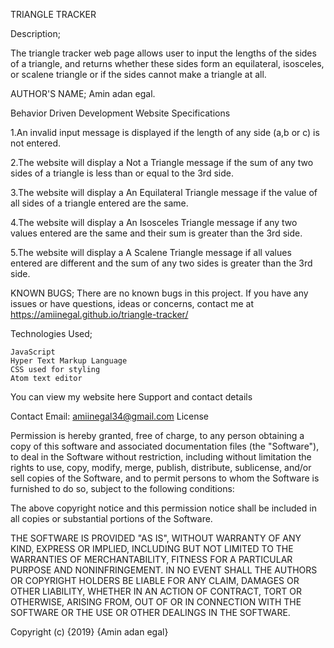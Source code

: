 TRIANGLE TRACKER

Description;

The triangle tracker web page allows user to input the lengths of the sides of a triangle, and returns whether these sides form an equilateral, isosceles, or scalene triangle or if the sides cannot make a triangle at all.

AUTHOR'S NAME;
    Amin adan egal.


Behavior Driven Development
Website Specifications

1.An invalid input message is displayed if the length of any side (a,b or c) is not entered.

2.The website will display a Not a Triangle message if the sum of any two sides of a triangle is less than or equal to the 3rd side.

3.The website will display a An Equilateral Triangle message if the value of all sides of a triangle entered are the same.

4.The website will display a An Isosceles Triangle message if any two values entered are the same and their sum is greater than the 3rd side.

5.The website will display a A Scalene Triangle message if all values entered are different and the sum of any two sides is greater than the 3rd side.

KNOWN BUGS;
There are no known bugs in this project. If you have any issues or have questions, ideas or concerns, contact me at https://amiinegal.github.io/triangle-tracker/

Technologies Used;

    JavaScript
    Hyper Text Markup Language
    CSS used for styling
    Atom text editor

You can view my website here
Support and contact details

Contact Email: amiinegal34@gmail.com
License

Permission is hereby granted, free of charge, to any person obtaining a copy of this software and associated documentation files (the "Software"), to deal in the Software without restriction, including without limitation the rights to use, copy, modify, merge, publish, distribute, sublicense, and/or sell copies of the Software, and to permit persons to whom the Software is furnished to do so, subject to the following conditions:

The above copyright notice and this permission notice shall be included in all copies or substantial portions of the Software.

THE SOFTWARE IS PROVIDED "AS IS", WITHOUT WARRANTY OF ANY KIND, EXPRESS OR IMPLIED, INCLUDING BUT NOT LIMITED TO THE WARRANTIES OF MERCHANTABILITY, FITNESS FOR A PARTICULAR PURPOSE AND NONINFRINGEMENT. IN NO EVENT SHALL THE AUTHORS OR COPYRIGHT HOLDERS BE LIABLE FOR ANY CLAIM, DAMAGES OR OTHER LIABILITY, WHETHER IN AN ACTION OF CONTRACT, TORT OR OTHERWISE, ARISING FROM, OUT OF OR IN CONNECTION WITH THE SOFTWARE OR THE USE OR OTHER DEALINGS IN THE SOFTWARE.

Copyright (c) {2019} {Amin adan egal}
